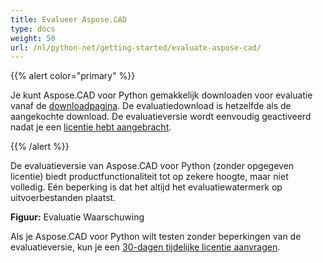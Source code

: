 ```yaml
---
title: Evalueer Aspose.CAD
type: docs
weight: 50
url: /nl/python-net/getting-started/evaluate-aspose-cad/
---
```


{{% alert color="primary" %}}

Je kunt Aspose.CAD voor Python gemakkelijk downloaden voor evaluatie vanaf de [downloadpagina](https://downloads.aspose.com/cad/python-net). De evaluatiedownload is hetzelfde als de aangekochte download. De evaluatieversie wordt eenvoudig geactiveerd nadat je een [licentie hebt aangebracht](/cad/python-net/licensing/).

{{% /alert %}}

De evaluatieversie van Aspose.CAD voor Python (zonder opgegeven licentie) biedt productfunctionaliteit tot op zekere hoogte, maar niet volledig. Eén beperking is dat het altijd het evaluatiewatermerk op uitvoerbestanden plaatst.

**Figuur:** Evaluatie Waarschuwing

Als je Aspose.CAD voor Python wilt testen zonder beperkingen van de evaluatieversie, kun je een [30-dagen tijdelijke licentie aanvragen](https://purchase.aspose.com/temporary-license).
